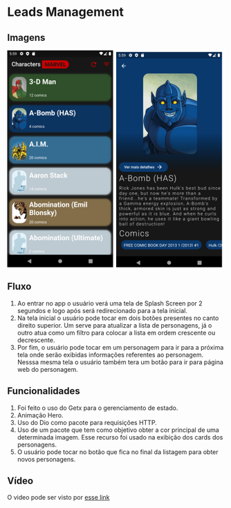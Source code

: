 # Leads Management

## Imagens

![Telas](https://github.com/rvgcampos/hq_characters/blob/main/main.png)

## Fluxo

1. Ao entrar no app o usuário verá uma tela de Splash Screen por 2 segundos e logo após será redirecionado para a tela inicial.
1. Na tela inicial o usuário pode tocar em dois botões presentes no canto direito superior. Um serve para atualizar a lista de personagens, já o outro atua como um filtro para colocar a lista em ordem crescente ou decrescente.
1. Por fim, o usuário pode tocar em um personagem para ir para a próxima tela onde serão exibidas informações referentes ao personagem. Nesssa mesma tela o usuário também tera um botão para ir para página web do personagem.

## Funcionalidades

1. Foi feito o uso do Getx para o gerenciamento de estado.
1. Animação Hero.
1. Uso do Dio como pacote para requisições HTTP.
1. Uso de um pacote que tem como objetivo obter a cor principal de uma determinada imagem. Esse recurso foi usado na exibição dos cards dos personagens.
1. O usuário pode tocar no botão que fica no final da listagem para obter novos personagens.

## Vídeo
O video pode ser visto por [esse link](https://youtu.be/QwaAtgo168A)
